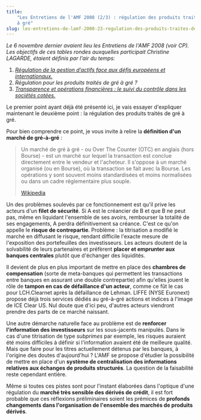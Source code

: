 ```yaml
---
title:
    "Les Entretiens de l'AMF 2008 (2/3) : régulation des produits traités de gré
    à gré"
slug: les-entretiens-de-lamf-2008-23-regulation-des-produits-traites-de-gre-a-gre
---
```


_Le 6 novembre dernier avaient lieu les Entretiens de l'AMF 2008 (voir CP). Les
objectifs de ces tables rondes auxquelles participait Christine LAGARDE, étaient
définis par l'air du temps:_

1.  [_Régulation de la gestion d’actifs face aux défis européens et internationaux._](/2008/11/les-entretiens-de-lamf-2008-13-regulation-de-la-gestion-dactifs/)
2.  _Régulation pour les produits traités de gré à gré ?_
3.  [_Transparence et opérations financières : le suivi du contrôle dans les sociétés cotées._](/2008/12/les-entretiens-de-lamf-2008-33-suivi-du-controle-dans-les-societes-cotees/)

Le premier point ayant déjà été présenté ici, je vais essayer d'expliquer
maintenant le deuxième point : la régulation des produits traités de gré à gré.

Pour bien comprendre ce point, je vous invite à relire la **définition d'un
marché de gré-à-gré** :

> Un marché de gré à gré - ou Over The Counter (OTC) en anglais (hors Bourse) -
> est un marché sur lequel la transaction est conclue directement entre le
> vendeur et l'acheteur. Il s'oppose à un marché organisé (ou en Bourse), où la
> transaction se fait avec la Bourse. Les opérations y sont souvent moins
> standardisées et moins normalisées ou dans un cadre réglementaire plus souple.
>
> [Wikipedia](https://fr.wikipedia.org/wiki/Over_The_Counter)

Un des problèmes soulevés par ce fonctionnement est qu'il prive les acteurs d'un
**filet de sécurité**. Si A est le créancier de B et que B ne peut pas, même en
liquidant l'ensemble de ses avoirs, rembourser la totalité de ses engagements, A
perdra définitivement sa créance. C'est ce qu'on appelle le **risque de
contrepartie**. Problème : la titrisation a modifié le marché en diffusant le
risque, rendant difficile l'exacte mesure de l'exposition des portefeuilles des
investisseurs. Les acteurs doutent de la solvabilité de leurs partenaires et
préfèrent **placer et emprunter aux banques centrales** plutôt que d'échanger
des liquidités.

Il devient de plus en plus important de mettre en place des **chambres de
compensation** (sorte de meta-banques qui permettent les transactions entre
banques en assurant une double contrepartie) afin qu'elles jouent le rôle de
**tampon en cas de défaillance d'un acteur**, comme ce fût le cas pour
LCH.Clearnet après la défaillance de Lehman. LIFFE (NYSE Euronext) propose déjà
trois services dédiés au gré-à-gré actions et indices à l'image de ICE Clear US.
Nul doute que d'ici peu, d'autres acteurs viendront prendre des parts de ce
marché naissant.

Une autre démarche naturelle face au problème est de **renforcer l'information
des investisseurs** sur les sous-jacents manipulés. Dans le cas d'une
titrisation de type _subprimes_ par exemple, les risques auraient été moins
difficiles à définir si l'information avaient été de meilleure qualité. Mais que
faire pour les titres actuellement détenus par les banques, à l'origine des
doutes d'aujourd'hui ? L'AMF se propose d'étudier la possibilité de mettre en
place d'un **système de centralisation des informations relatives aux échanges
de produits structurés**. La question de la faisabilité reste cependant entière.

Même si toutes ces pistes sont pour l'instant élaborées dans l'optique d'une
régulation du **marché très sensible des dérivés de crédit**, il est fort
probable que ces réflexions préliminaires soient les prémices de **profonds
changements dans l'organisation de l'ensemble des marchés de produits dérivés**.
